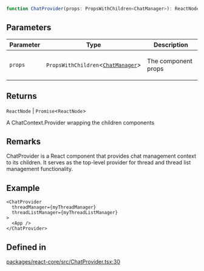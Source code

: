 ```ts
function ChatProvider(props: PropsWithChildren<ChatManager>): ReactNode | Promise<ReactNode>
```

## Parameters

<table>
<thead>
<tr>
<th>Parameter</th>
<th>Type</th>
<th>Description</th>
</tr>
</thead>
<tbody>
<tr>
<td>

`props`

</td>
<td>

`PropsWithChildren`\<[`ChatManager`](../type-aliases/ChatManager.md)\>

</td>
<td>

The component props

</td>
</tr>
</tbody>
</table>

## Returns

`ReactNode` \| `Promise`\<`ReactNode`\>

A ChatContext.Provider wrapping the children components

## Remarks

ChatProvider is a React component that provides chat management context to its children.
It serves as the top-level provider for thread and thread list management functionality.

## Example

```tsx
<ChatProvider
  threadManager={myThreadManager}
  threadListManager={myThreadListManager}
>
  <App />
</ChatProvider>
```

## Defined in

[packages/react-core/src/ChatProvider.tsx:30](https://github.com/thesysdev/crayonai/blob/c138be830e4251fbc51e4da049a797e65138f6cd/frontend-sdk/packages/react-core/src/ChatProvider.tsx#L30)
